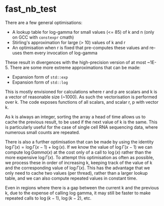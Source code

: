 # fast_nb_test

There are a few general optimisations:

* A lookup table for log-gamma for small values (<= 85) of k and n (only on GCC with `constexpr` cmath)
* Stirling's approximation for large (> 10) values of k and r
* An optimisation when r is fixed that pre-computes these values and re-uses them every invocation of log-gamma

These result in divergences with the high-precision version of at most ~1E-5. There are some more extreme approximations that can be made:

* Expansion form of `std::exp`
* Expansion form of `std::log`

This is mostly envisioned for calculations where r and p are scalars and k is a vector of reasonable size (~1000). As such the vectorisation is performed over k. The code exposes functions of all scalars, and scalar r, p with vector k.

As k is always an integer, sorting the array a head of time allows us to cache the previous result, to be used if the next value of k is the same. This is particularly useful for the case of single cell RNA sequencing data, where numerous small counts are repeated.

There is also a further optimisation that can be made by using the identity $\log \Gamma (x) = \log \Gamma (x - 1) + \log (x)$. If we know the value of $\log \Gamma (x - 1)$ we can compute $\log Gamma (x)$ at the cost only of a call to $\log(x)$ rather than the more expensive $\log \Gamma (x)$. To attempt this optimisation as often as possible, we process these in order of increasing k, keeping track of the value of k and the corresponding value of $\log \Gamma (x)$. This has the advantage that we only need to cache two values (per thread), rather than a larger lookup table, and we can also compute repeated values in constant time.

Even in regions where there is a gap between the current k and the previous k, due to the expense of calling log gamma, it may still be faster to make repeated calls to $\log (k - 1)$, $\log (k - 2)$, etc.
